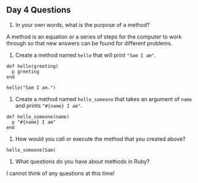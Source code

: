 ## Day 4 Questions

1. In your own words, what is the purpose of a method?

A method is an equation or a series of steps for the computer to work through so that new answers can be found for different problems.

1. Create a method named `hello` that will print `"Sam I am"`.

```
def hello(greeting)
  p greeting
end

hello("Sam I am.")

```

1. Create a method named `hello_someone` that takes an argument of `name` and prints `"#{name} I am"`.

```
def hello_someone(name)
  p "#{name} I am"
end

```

1. How would you call or execute the method that you created above?

```
hello_someone(Sam)

```

1. What questions do you have about methods in Ruby?

I cannot think of any questions at this time!
